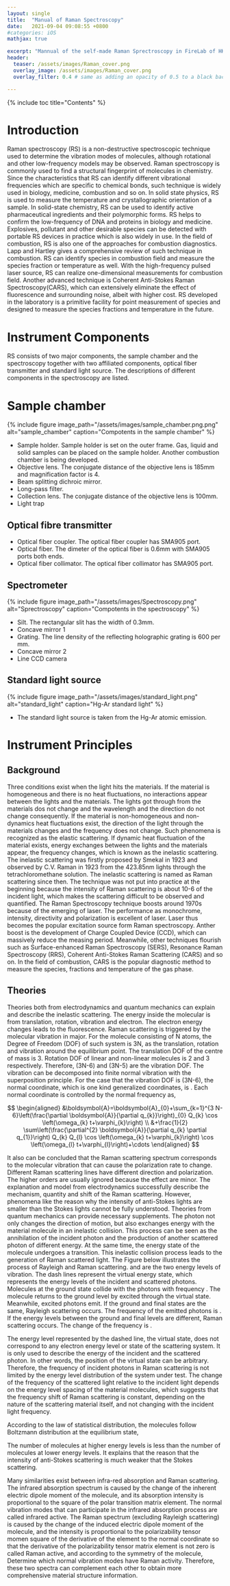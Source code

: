 ```yaml
---
layout: single
title:  "Manual of Raman Spectroscopy"
date:   2021-09-04 09:08:55 +0800
#categories: iOS
mathjax: true

excerpt: "Mannual of the self-made Raman Sprectroscopy in FireLab of HKPolyU"
header:
  teaser: /assets/images/Raman_cover.png
  overlay_image: /assets/images/Raman_cover.png
  overlay_filter: 0.4 # same as adding an opacity of 0.5 to a black background

---
```


{% include toc title="Contents" %}

# Introduction

Raman spectroscopy (RS) is a non-destructive spectroscopic technique used to determine the vibration modes of molecules, although rotational and other low-frequency models may be observed. Raman spectroscopy is commonly used to find a structural fingerprint of molecules in chemistry. 
Since the characteristics that RS can identify different vibrational frequencies which are specific to chemical bonds, such technique is widely used in biology, medicine, combustion and so on. In solid state physics, RS is used to measure the temperature and crystallographic orientation of a sample. In solid-state chemistry, RS can be used to identify active pharmaceutical ingredients and their polymorphic forms. RS helps to confirm the low-frequency of DNA and proteins in biology and medicine. Explosives, pollutant and other desirable species can be detected with portable RS devices in practice which is also widely in use. In the field of combustion, RS is also one of the approaches for combustion diagnostics. Lapp and Hartley gives a comprehensive review of such technique in combustion. RS can identify species in combustion field and measure the species fraction or temperature as well. With the high-frequency pulsed laser source, RS can realize one-dimensional measurements for combustion field. Another advanced technique is Coherent Anti-Stokes Raman Spectroscopy(CARS), which can extensively eliminate the effect of fluorescence and surrounding noise, albeit with higher cost. 
RS developed in the laboratory is a primitive facility for point measurement of species and designed to measure the species fractions and temperature in the future. 

# Instrument Components

RS consists of two major components, the sample chamber and the spectroscopy together with two affiliated components, optical fiber transmitter and standard light source. The descriptions of different components in the spectroscopy are listed. 

# Sample chamber
{% include figure image_path="/assets/images/sample_chamber.png.png" alt="sample_chamber" caption="Compotents in the sample chamber" %}

* Sample holder. Sample holder is set on the outer frame. Gas, liquid and solid samples can be placed on the sample holder. Another combustion chamber is being developed. 
*	Objective lens. The conjugate distance of the objective lens is 185mm and magnification factor is 4.
*	Beam splitting dichroic mirror. 
*	Long-pass filter.
*	Collection lens. The conjugate distance of the objective lens is 100mm. 
*	Light trap

## Optical fibre transmitter


*	Optical fiber coupler. The optical fiber coupler has SMA905 port. 
*	Optical fiber. The dimeter of the optical fiber is 0.6mm with SMA905 ports both ends.  
*	Optical fiber collimator. The optical fiber collimator has SMA905 port.

## Spectrometer
{% include figure image_path="/assets/images/Spectroscopy.png" alt="Sprectroscopy" caption="Compotents in the spectroscopy" %}

*	Silt. The rectangular slit has the width of 0.3mm.
*	Concave mirror 1
*	Grating. The line density of the reflecting holographic grating is 600 per mm.
*	Concave mirror 2
*	Line CCD camera

## Standard light source
{% include figure image_path="/assets/images/standard_light.png" alt="standard_light" caption="Hg-Ar standard light" %}

* The standard light source is taken from the Hg-Ar atomic emission. 



# Instrument Principles
## Background

Three conditions exist when the light hits the materials. If the material is homogeneous and there is no heat fluctuations, no interactions appear between the lights and the materials. The lights got through from the materials dos not change and the wavelength and the direction do not change consequently. If the material is non-homogeneous and non-dynamics heat fluctuations exist, the direction of the light through the materials changes and the frequency does not change. Such phenomena is recognized as the elastic scattering. If dynamic heat fluctuation of the material exists, energy exchanges between the lights and the materials appear, the frequency changes, which is known as the inelastic scattering. The inelastic scattering was firstly proposed by Smekal in 1923 and observed by C.V. Raman in 1923 from the 423.85nm lights through the tetrachloromethane solution. The inelastic scattering is named as Raman scattering since then. The technique was not put into practice at the beginning because the intensity of Raman scattering is about 10-6 of the incident light, which makes the scattering difficult to be observed and quantified. The Raman Spectroscopy technique boosts around 1970s because of the emerging of laser. The performance as monochrome, intensity, directivity and polarization is excellent of laser. Laser thus becomes the popular excitation source form Raman spectroscopy. Anther boost is the development of Charge Coupled Device (CCD), which can massively reduce the measing period. Meanwhile, other techniques flourish such as Surface-enhanced Raman Spectroscopy (SERS), Resonance Raman Spectroscopy (RRS), Coherent Anti-Stokes Raman Scattering (CARS) and so on. In the field of combustion, CARS is the popular diagnostic method to measure the species, fractions and temperature of the gas phase.

## Theories

Theories both from electrodynamics and quantum mechanics can explain and describe the inelastic scattering. The energy inside the molecular is from translation, rotation, vibration and electron. The electron energy changes leads to the fluorescence. Raman scattering is triggered by the molecular vibration in major. 
For the molecule consisting of N atoms, the Degree of Freedom (DOF) of such system is 3N, as the translation, rotation and vibration around the equilibrium point. The translation DOF of the centre of mass is 3. Rotation DOF of linear and non-linear molecules is 2 and 3 respectively. Therefore, (3N-6) and (3N-5) are the vibration DOF. The vibration can be decomposed into finite normal vibration with the superposition principle. For the case that the vibration DOF is (3N-6), the normal coordinate, which is one kind generalized coordinates, is  . Each normal coordinate is controlled by the normal frequency   as,


$$
\begin{aligned}
&\boldsymbol{A}=\boldsymbol{A}_{0}+\sum_{k=1}^{3 N-6}\left(\frac{\partial \boldsymbol{A}}{\partial q_{k}}\right)_{0} Q_{k} \cos \left(\omega_{k} t+\varphi_{k}\right) \\
&+\frac{1}{2} \sum\left(\frac{\partial^{2} \boldsymbol{A}}{\partial q_{k} \partial q_{1}}\right) Q_{k} Q_{l} \cos \left(\omega_{k} t+\varphi_{k}\right) \cos \left(\omega_{l} t+\varphi_{l}\right)+\cdots
\end{aligned}
$$

It also can be concluded that the Raman scattering spectrum corresponds to the molecular vibration that can cause the polarization rate to change. Different Raman scattering lines have different direction and polarization. The higher orders are usually ignored because the effect are minor. 
The explanation and model from electrodynamics successfully describe the mechanism, quantity and shift of the Raman scattering. However, phenomena like the reason why the intensity of anti-Stokes lights are smaller than the Stokes lights cannot be fully understood. Theories from quantum mechanics can provide necessary supplements. The photon not only changes the direction of motion, but also exchanges energy with the material molecule in an inelastic collision. This process can be seen as the annihilation of the incident photon and the production of another scattered photon of different energy. At the same time, the energy state of the molecule undergoes a transition. This inelastic collision process leads to the generation of Raman scattered light. 
The Figure below illustrates the process of Rayleigh and Raman scattering.   and   are the two energy levels of vibration. The dash lines represent the virtual energy state, which represents the energy levels of the incident and scattered photons. Molecules at the ground state collide with the photons with frequency  . The molecule returns to the ground level by excited through the virtual state. Meanwhile, excited photons emit. If the ground and final states are the same, Rayleigh scattering occurs. The frequency of the emitted photons is  . If the energy levels between the ground and final levels are different, Raman scattering occurs. The change of the frequency is  . 


The energy level represented by the dashed line, the virtual state, does not correspond to any electron energy level or state of the scattering system. It is only used to describe the energy of the incident and the scattered photon. In other words, the position of the virtual state can be arbitrary. Therefore, the frequency of incident photons in Raman scattering is not limited by the energy level distribution of the system under test. The change of the frequency of the scattered light relative to the incident light depends on the energy level spacing of the material molecules, which suggests that the frequency shift of Raman scattering is constant, depending on the nature of the scattering material itself, and not changing with the incident light frequency.

According to the law of statistical distribution, the molecules follow Boltzmann distribution at the equilibrium state, 

The number of molecules at higher energy levels is less than the number of molecules at lower energy levels. It explains that the reason that the intensity of anti-Stokes scattering is much weaker that the Stokes scattering. 

Many similarities exist between infra-red absorption and Raman scattering. The infrared absorption spectrum is caused by the change of the inherent electric dipole moment of the molecule, and its absorption intensity is proportional to the square of the polar transition matrix element. The normal vibration modes that can participate in the infrared absorption process are called infrared active. The Raman spectrum (excluding Rayleigh scattering) is caused by the change of the induced electric dipole moment of the molecule, and the intensity is proportional to the polarizability tensor momen square of the derivative of the element to the normal coordinate so that the derivative of the polarizability tensor matrix element is not zero is called Raman active, and according to the symmetry of the molecule, Determine which normal vibration modes have Raman activity. Therefore, these two spectra can complement each other to obtain more comprehensive material structure information. 
